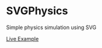 # SVGPhysics
Simple physics simulation using SVG

[Live Example](https://mightycoderx.github.io/SVGPhysics/)
